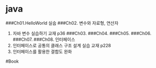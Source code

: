 # java
###Ch01.HelloWorld 실숩
###Ch02. 변수와 자료형, 연산자
1. 자바 변수 실습하기 교재 p36
###Ch03.
###Ch04.
###Ch05.
###Ch06.
###Ch07.
###Ch08. 인터페이스
1. 인터페이스로 공통의 클래스 구조 설계 실습 교재 p228
2. 인터페이스를 활용한 결합도 완화



#Book